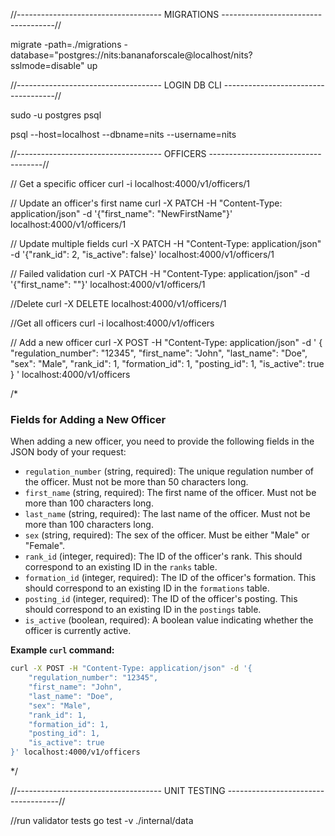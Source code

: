 //------------------------------------ MIGRATIONS ------------------------------------//

migrate -path=./migrations -database="postgres://nits:bananaforscale@localhost/nits?sslmode=disable" up

//------------------------------------ LOGIN DB CLI ------------------------------------//

sudo -u postgres psql

psql --host=localhost --dbname=nits --username=nits

//------------------------------------ OFFICERS ------------------------------------//

// Get a specific officer
curl -i localhost:4000/v1/officers/1

// Update an officer's first name
curl -X PATCH -H "Content-Type: application/json" -d '{"first_name": "NewFirstName"}' localhost:4000/v1/officers/1

// Update multiple fields
curl -X PATCH -H "Content-Type: application/json" -d '{"rank_id": 2, "is_active": false}' localhost:4000/v1/officers/1

// Failed validation
curl -X PATCH -H "Content-Type: application/json" -d '{"first_name": ""}' localhost:4000/v1/officers/1

//Delete
curl -X DELETE localhost:4000/v1/officers/1

//Get all officers
curl -i localhost:4000/v1/officers

// Add a new officer
curl -X POST -H "Content-Type: application/json" -d '
{
    "regulation_number": "12345",
    "first_name": "John",
    "last_name": "Doe",
    "sex": "Male",
    "rank_id": 1,
    "formation_id": 1,
    "posting_id": 1,
    "is_active": true
}
' localhost:4000/v1/officers

/*
### Fields for Adding a New Officer

When adding a new officer, you need to provide the following fields in the JSON body of your request:

- `regulation_number` (string, required): The unique regulation number of the officer. Must not be more than 50 characters long.
- `first_name` (string, required): The first name of the officer. Must not be more than 100 characters long.
- `last_name` (string, required): The last name of the officer. Must not be more than 100 characters long.
- `sex` (string, required): The sex of the officer. Must be either "Male" or "Female".
- `rank_id` (integer, required): The ID of the officer's rank. This should correspond to an existing ID in the `ranks` table.
- `formation_id` (integer, required): The ID of the officer's formation. This should correspond to an existing ID in the `formations` table.
- `posting_id` (integer, required): The ID of the officer's posting. This should correspond to an existing ID in the `postings` table.
- `is_active` (boolean, required): A boolean value indicating whether the officer is currently active.

**Example `curl` command:**

```bash
curl -X POST -H "Content-Type: application/json" -d '{
    "regulation_number": "12345",
    "first_name": "John",
    "last_name": "Doe",
    "sex": "Male",
    "rank_id": 1,
    "formation_id": 1,
    "posting_id": 1,
    "is_active": true
}' localhost:4000/v1/officers
```

*/

//------------------------------------ UNIT TESTING ------------------------------------//


//run validator tests
go test -v ./internal/data